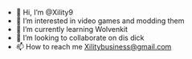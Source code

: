 - 👋 Hi, I’m @Xility9
- 👀 I’m interested in video games and modding them
- 🌱 I’m currently learning Wolvenkit
- 💞️ I’m looking to collaborate on dis dick
- 📫 How to reach me Xilitybusiness@gmail.com 

<!---
Xility9/Xility9 is a ✨ special ✨ repository because its `README.md` (this file) appears on your GitHub profile.
You can click the Preview link to take a look at your changes.
--->
